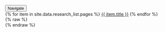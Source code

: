 ---
---
<div class="dropdown">
  <button class="dropbtn">Navigate</button>
  <div class="dropdown-content">
   {% for item in site.data.research_list.pages %}
      <a href="javascript:;" onclick='javascript:(function(o){document.getElementById("research_iframe").style.height="1px"; document.getElementById("research_iframe").src = "/research/{{item.url}}";}(this));'>{{ item.title }}</a>
   {% endfor %}
  </div>
</div>
{% raw %}
<div class="iframe-container">
  <iframe id="research_iframe" src="/research/Kernel.html" frameborder="0" scrolling="no" onload="resizeIframe(this)" style="width:100%;height:1px;"></iframe>
</div>
{% endraw %}
